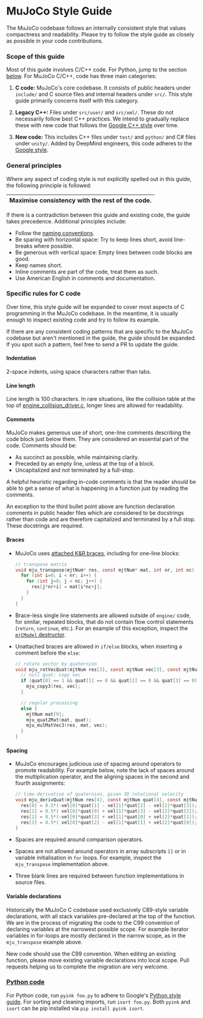 # MuJoCo Style Guide

The MuJoCo codebase follows an internally consistent style that values
compactness and readability. Please try to follow the style guide as closely as
possible in your code contributions.

### Scope of this guide

Most of this guide involves C/C++ code. For Python, jump to the section [below](#python-code). For MuJoCo C/C++, code has three main categories:

1. **C code:** MuJoCo's core codebase. It consists of public headers under
`include/` and C source files and internal headers under `src/`. This style
guide primarily concerns itself with this category.

2. **Legacy C++:** Files under `src/user/` and `src/xml/`. These do not
necessarily follow best C++ practices. We intend to gradually replace these with
new code that follows the [Google C++
style](https://google.github.io/styleguide/cppguide.html) over time.

3. **New code:** This includes C++ files under `test/` and `python/` and C#
files under `unity/`. Added by DeepMind engineers, this code adheres to the
[Google style](https://google.github.io/styleguide/).

### General principles

Where any aspect of coding style is not explicitly spelled out in this guide,
the following principle is followed:

| Maximise consistency with the rest of the code. |
| --- |

If there is a contradiction between this guide and existing code, the guide
takes precedence. Additional principles include:

- Follow the [naming conventions](https://mujoco.readthedocs.io/en/latest/programming#naming-convention).
- Be sparing with horizontal space: Try to keep lines short, avoid line-breaks
  where possible.
- Be generous with vertical space: Empty lines between code blocks are good.
- Keep names short.
- Inline comments are part of the code, treat them as such.
- Use American English in comments and documentation.

### Specific rules for C code

Over time, this style guide will be expanded to cover most aspects of C
programming in the MuJoCo codebase. In the meantime, it is usually enough to
inspect existing code and try to follow its example.

If there are any consistent coding patterns that are specific to the MuJoCo
codebase but aren't mentioned in the guide, the guide should be expanded. If you
spot such a pattern, feel free to send a PR to update the guide.

#### Indentation

2-space indents, using space characters rather than tabs.

#### Line length

Line length is 100 characters. In rare situations, like the collision table at
the top of
[engine_collision_driver.c](https://github.com/google-deepmind/mujoco/blob/c8ff7b3d341560e8cc33fbdcaffbcdbc4c32327c/src/engine/engine_collision_driver.c#L36),
longer lines are allowed for readability.

#### Comments

MuJoCo makes generous use of short, one-line comments describing the code block
just below them. They are considered an essential part of the code. Comments
should be:

- As succinct as possible, while maintaining clarity.
- Preceded by an empty line, unless at the top of a block.
- Uncapitalized and not terminated by a full-stop.

A helpful heuristic regarding in-code comments is that the reader should be able
to get a sense of what is happening in a function just by reading the comments.

An exception to the third bullet point above are function declaration comments
in public header files which are considered to be docstrings rather than code
and are therefore capitalized and terminated by a full stop. These docstrings
are required.

#### Braces

- MuJoCo uses
[attached K&R braces](https://en.wikipedia.org/wiki/Indentation_style#Variant:_mandatory_braces),
including for one-line blocks:

  ```C
  // transpose matrix
  void mju_transpose(mjtNum* res, const mjtNum* mat, int nr, int nc) {
    for (int i=0; i < nr; i++) {
      for (int j=0; j < nc; j++) {
        res[j*nr+i] = mat[i*nc+j];
      }
    }
  }
  ```

- Brace-less single line statements are allowed outside of `engine/` code, for
similar, repeated blocks, that do not contain flow control statements (`return`,
`continue`, etc.). For an example of this exception, inspect the [`mjCModel`
destructor](https://github.com/google-deepmind/mujoco/search?q=repo%3Adeepmind%2Fmujoco+filename%3Auser_model.cc).

- Unattached braces are allowed in `if/else` blocks, when inserting a comment
before the `else`:

  ```C
  // rotate vector by quaternion
  void mju_rotVecQuat(mjtNum res[3], const mjtNum vec[3], const mjtNum quat[4]) {
    // null quat: copy vec
    if (quat[0] == 1 && quat[1] == 0 && quat[2] == 0 && quat[3] == 0) {
      mju_copy3(res, vec);
    }

    // regular processing
    else {
      mjtNum mat[9];
      mju_quat2Mat(mat, quat);
      mju_mulMatVec3(res, mat, vec);
    }
  }
  ```

#### Spacing

- MuJoCo encourages judicious use of spacing around operators to promote
readability. For example below, note the lack of spaces around the
multiplication operator, and the aligning spaces in the second and fourth
assignments:

  ```C
  // time-derivative of quaternion, given 3D rotational velocity
  void mju_derivQuat(mjtNum res[4], const mjtNum quat[4], const mjtNum vel[3]) {
    res[0] = 0.5*(-vel[0]*quat[1] - vel[1]*quat[2] - vel[2]*quat[3]);
    res[1] = 0.5*( vel[0]*quat[0] + vel[1]*quat[3] - vel[2]*quat[2]);
    res[2] = 0.5*(-vel[0]*quat[3] + vel[1]*quat[0] + vel[2]*quat[1]);
    res[3] = 0.5*( vel[0]*quat[2] - vel[1]*quat[1] + vel[2]*quat[0]);
  }
  ```

- Spaces are required around comparison operators.

- Spaces are not allowed around operators in array subscripts `[]` or in
  variable initialisation in `for` loops. For example, inspect the
  `mju_transpose` implementation above.

- Three blank lines are required between function implementations in source files.

#### Variable declarations

Historically the MuJoCo C codebase used exclusively C89-style variable
declarations, with all stack variables pre-declared at the top of the function.
We are in the process of migrating the code to the C99 convention of declaring
variables at the narrowest possible scope. For example iterator variables in
for-loops are mostly declared in the narrow scope, as in the `mju_transpose`
example above.

New code should use the C99 convention. When editing an existing function,
please move existing variable declarations into local scope. Pull requests
helping us to complete the migration are very welcome.

### [Python code](#python-code)

For Python code, run `pyink foo.py` to adhere to Google's [Python style guide](https://google.github.io/styleguide/pyguide.html). For sorting and cleaning imports, run `isort foo.py`. Both `pyink` and `isort` can be pip installed via `pip install pyink isort`.
